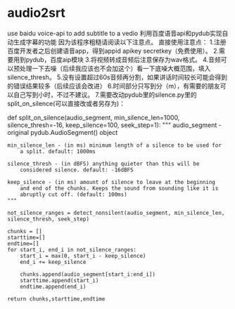 # audio2srt
use baidu voice-api to add subtitle to a vedio
利用百度语音api和pydub实现自动生成字幕的功能
因为该程序粗糙请阅读以下注意点。
直接使用注意点：
1.注册百度开发者之后创建语音app，得到appid apikey secretkey（免费使用）。
2.需要用到pydub，百度aip模块
3.将视频转成音频后注意保存为wav格式。
4.音频可以预处理一下去噪（后续我应该也不会加这个）看一下底噪大概范围，填入silence_thresh。
5.没有设置超过60s音频再分割，如果讲话时间较长可能会得到的错误结果较多（后续应该会改进）
6.时间部分只写到分（m），有需要的朋友可以自己写到小时，不过不建议。
7.需要改动pydub里的silence.py里的split_on_silence(可以直接改或者另存为)：

def split_on_silence(audio_segment, min_silence_len=1000, silence_thresh=-16, keep_silence=100,
                     seek_step=1):
    """
    audio_segment - original pydub.AudioSegment() object

    min_silence_len - (in ms) minimum length of a silence to be used for
        a split. default: 1000ms

    silence_thresh - (in dBFS) anything quieter than this will be
        considered silence. default: -16dBFS

    keep_silence - (in ms) amount of silence to leave at the beginning
        and end of the chunks. Keeps the sound from sounding like it is
        abruptly cut off. (default: 100ms)
    """

    not_silence_ranges = detect_nonsilent(audio_segment, min_silence_len, silence_thresh, seek_step)

    chunks = []
    starttime=[]
    endtime=[]
    for start_i, end_i in not_silence_ranges:
        start_i = max(0, start_i - keep_silence)
        end_i += keep_silence

        chunks.append(audio_segment[start_i:end_i])
        starttime.append(start_i)
        endtime.append(end_i)

    return chunks,starttime,endtime

